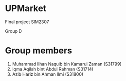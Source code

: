 # UPMarket

Final project SIM2307

Group D

# Group members

1. Muhammad Ilhan Naquib bin Kamarul Zaman (S31799)
2. Iqma Aqilah bint Abdul Rahman (S31714)
3. Azib Hariz bin Ahman Ilmi (S31800)

